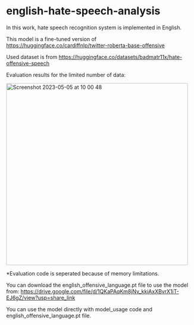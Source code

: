 # english-hate-speech-analysis

In this work, hate speech recognition system is implemented in English.

This model is a fine-tuned version of https://huggingface.co/cardiffnlp/twitter-roberta-base-offensive

Used dataset is from https://huggingface.co/datasets/badmatr11x/hate-offensive-speech

Evaluation results for the limited number of data:

<img width="488" alt="Screenshot 2023-05-05 at 10 00 48" src="https://user-images.githubusercontent.com/48163702/236395237-0f23628c-1f98-4460-8b02-3a4867a0a352.png">


*Evaluation code is seperated because of memory limitations.

You can download the english_offensive_language.pt file to use the model from: https://drive.google.com/file/d/1QKaPAqKm8jNv_kkiAxXBvrX1iT-EJ6gZ/view?usp=share_link

You can use the model directly with model_usage code and english_offensive_language.pt file.
